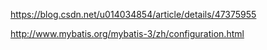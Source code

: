 https://blog.csdn.net/u014034854/article/details/47375955

http://www.mybatis.org/mybatis-3/zh/configuration.html